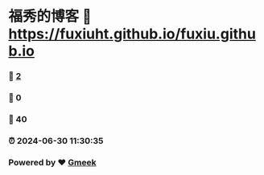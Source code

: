 # 福秀的博客 :link: https://fuxiuht.github.io/fuxiu.github.io 
### :page_facing_up: [2](https://fuxiuht.github.io/fuxiu.github.io/tag.html) 
### :speech_balloon: 0 
### :hibiscus: 40 
### :alarm_clock: 2024-06-30 11:30:35 
### Powered by :heart: [Gmeek](https://github.com/Meekdai/Gmeek)
